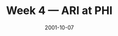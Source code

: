 ---
layout: game
title: Week 4 — ARI at PHI
season: 2001
game_id: 2001_04_ARI_PHI
week: 4
date: 2001-10-07
home_team: PHI
away_team: ARI
final_home: 
final_away: 
pbp_url: /assets/data/pbp/2001/2001_04_ARI_PHI.csv.gz
---